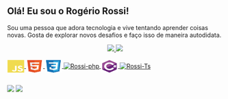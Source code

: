 ## Olá! Eu sou o Rogério Rossi!

Sou uma pessoa que adora tecnologia e vive tentando aprender coisas novas. 
Gosta de explorar novos desafios e faço isso de maneira autodidata.
<div align="center">
  <a href="https://github.com/rogeriorossi">
  <img height="180em" src="https://github-readme-stats.vercel.app/api?username=rogeriorossi&theme=tokyonight&show_icons=true&hide_border=true&count_private=true"/>
  <img height="180em" src="https://github-readme-stats.vercel.app/api/top-langs/?username=rogeriorossi&theme=tokyonight&show_icons=true&hide_border=true&layout=compact"/>
</div>
  
<div style="display: inline_block"><br>
  <img align="center" alt="Rossi-Js" height="30" width="40" src="https://raw.githubusercontent.com/devicons/devicon/master/icons/javascript/javascript-plain.svg">         
<!--  <img align="center" alt="Rossi-Ts" height="30" width="40" src="https://raw.githubusercontent.com/devicons/devicon/master/icons/typescript/typescript-plain.svg">
  <img align="center" alt="Rossi-React" height="30" width="40" src="https://raw.githubusercontent.com/devicons/devicon/master/icons/react/react-original.svg">-->
  <img align="center" alt="Rossi-HTML" height="30" width="40" src="https://raw.githubusercontent.com/devicons/devicon/master/icons/html5/html5-original.svg">
  <img align="center" alt="Rossi-CSS" height="30" width="40" src="https://raw.githubusercontent.com/devicons/devicon/master/icons/css3/css3-original.svg">
<!--  <img align="center" alt="Rafa-Python" height="30" width="40" src="https://raw.githubusercontent.com/devicons/devicon/master/icons/python/python-original.svg">-->
  <img align="center" alt="Rossi-php" height="50" width="40" src="https://cdn.jsdelivr.net/gh/devicons/devicon/icons/php/php-original.svg">
  <img align="center" alt="Rossi-Csharp" height="30" width="40" src="https://raw.githubusercontent.com/devicons/devicon/master/icons/csharp/csharp-original.svg">
  <img align="center" alt="Rossi-Ts" height="30" width="40" src="https://cdn.jsdelivr.net/gh/devicons/devicon@latest/icons/laravel/laravel-original.svg">
  <!--<img align="right" alt="Rossi-pic" height="150" style="border-radius:50px;" src="https://media.discordapp.net/attachments/639956127056134178/890373478988013628/Publicacoes_Instagram_1_1.png?width=676&height=676">-->
</div>
  
  ##
  
<div> 
  <a href="https://www.linkedin.com/in/rogeriomrossi/" target="_blank"><img src="https://img.shields.io/badge/-LinkedIn-%230077B5?style=for-the-badge&logo=linkedin&logoColor=white" target="_blank"></a>   
  <a href = "mailto:rogerio.rossi@gmail.com"><img src="https://img.shields.io/badge/Gmail-D14836?style=for-the-badge&logo=gmail&logoColor=white" target="_blank"></a>
  
  <!--![Snake animation](https://github.com/rogeriorossi/rogeriorossi/blob/output/github-contribution-grid-snake.svg)-->
  
</div>
<!--
**rogeriorossi/rogeriorossi** is a ✨ _special_ ✨ repository because its `README.md` (this file) appears on your GitHub profile.

Here are some ideas to get you started:

- 🔭 I’m currently working on ...
- 🌱 I’m currently learning ...
- 👯 I’m looking to collaborate on ...
- 🤔 I’m looking for help with ...
- 💬 Ask me about ...
- 📫 How to reach me: ...
- 😄 Pronouns: ...
- ⚡ Fun fact: ...
-->

